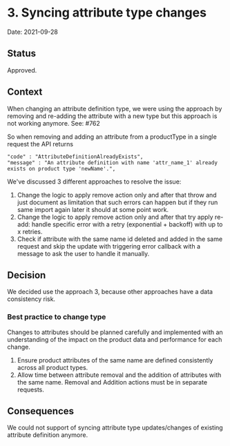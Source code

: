 # 3. Syncing attribute type changes

Date: 2021-09-28

## Status

Approved.

## Context

When changing an attribute definition type, we were using the approach by removing and re-adding the attribute with a new type but this approach is not working anymore. See: #762
 
So when removing and adding an attribute from a productType in a single request the API returns

````
"code" : "AttributeDefinitionAlreadyExists",
"message" : "An attribute definition with name 'attr_name_1' already exists on product type 'newName'.",
````

We've discussed 3 different approaches to resolve the issue:

1. Change the logic to apply remove action only and after that throw and just document as limitation that such errors can happen but if they run same import again later it should at some point work.
2. Change the logic to apply remove action only and after that try apply re-add: handle specific error with a retry (exponential + backoff) with up to x retries.
3. Check if attribute with the same name id deleted and added in the same request and skip the update with triggering error callback with a message to ask the user to handle it manually.

## Decision

We decided use the approach 3, because other approaches have a data consistency risk.

### Best practice to change type

Changes to attributes should be planned carefully and implemented with an understanding of the impact on the product data and performance for each change.

1. Ensure product attributes of the same name are defined consistently across all product types.
2. Allow time between attribute removal and the addition of attributes with the same name. Removal and Addition actions must be in separate requests.

## Consequences

We could not support of syncing attribute type updates/changes of existing attribute definition anymore.


